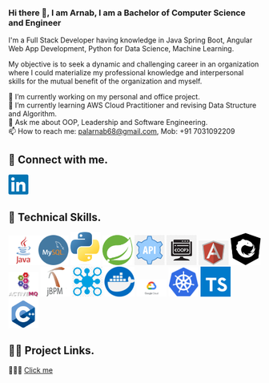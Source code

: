 ### Hi there 👋, I am Arnab, I am a Bachelor of Computer Science and Engineer

I'm a Full Stack Developer having knowledge in Java Spring Boot, Angular Web App Development, Python for Data Science, Machine Learning.

My objective is to seek a dynamic and challenging career in an organization where I could materialize my professional knowledge and interpersonal skills for the mutual benefit of the organization and myself.

🔭 I’m currently working on my personal and office project. </br>
🌱 I’m currently learning AWS Cloud Practitioner and revising Data Structure and Algorithm.</br>
💬 Ask me about OOP, Leadership and Software Engineering.</br>
📫 How to reach me: palarnab68@gmail.com, Mob: +91 7031092209</br>

## 🤝 Connect with me.

<a href="www.linkedin.com/in/arnab-pal-34bb6a22a"><img src="images/LinkedIn.png" alt="alternate text" width="40px"></a>

## 🤖 Technical Skills.

<img src="images/Java.png" alt="alternate text" style="background-color: white;" width="60px"><img src="images/MySql.png" alt="alternate text" style="background-color: white;" width="60px">
<img src="images/Python.png" alt="alternate text" style="background-color: white;" width="60px">
<img src="images/Spring_Boot.png" alt="alternate text" style="background-color: white;" width="60px">
<img src="images/Rest_Api.png" alt="alternate text" style="background-color: white;" width="60px">
<img src="images/OOP.png" alt="alternate text" style="background-color: white;" width="60px">
<img src="images/Angular.png" alt="alternate text" style="background-color: white;" width="60px">
<img src="images/ngrx.png" alt="alternate text" style="background-color: white;" width="60px">
<img src="images/Apache_ActiveMQ_Logo.png" alt="alternate text" style="background-color: white;" width="60px">
<img src="images/jbpm-tutorial.png" alt="alternate text" style="background-color: white;" width="60px">
<img src="images/Microservices.png" alt="alternate text" style="background-color: white;" width="60px">
<img src="images/Docker.png" alt="alternate text" style="background-color: white;" width="60px">
<img src="images/gcp.png" alt="alternate text" style="background-color: white;" width="60px">
<img src="images/Kubernetes.png" alt="alternate text" style="background-color: white;" width="60px">
<img src="images/Typescript.png" alt="alternate text" style="background-color: white;" width="60px">
<img src="images/C++.png" alt="alternate text" style="background-color: white;" width="60px">

## ✍🏽 Project Links.

 🧑🏽‍💻 <a href="https://github.com/palarnab0707/Ecommerce_Project">Click me</a>
